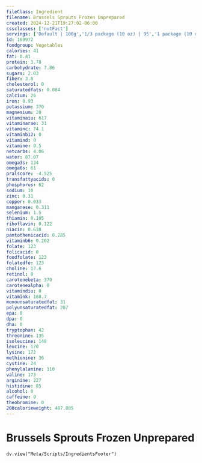 ```yaml
---
fileClass: Ingredient
filename: Brussels Sprouts Frozen Unprepared
created: 2024-12-21T19:27:02-06:00
cssclasses: ['nutFact']
servings: ['Default | 100g','1/3 package (10 oz) | 95','1 package (10 oz) | 284','1 package (2 lb) | 907']
id: 169972
foodgroup: Vegetables
calories: 41
fat: 0.41
protein: 3.78
carbohydrate: 7.86
sugars: 2.03
fiber: 3.8
cholesterol: 0
saturatedfats: 0.084
calcium: 26
iron: 0.93
potassium: 370
magnesium: 20
vitaminaiu: 617
vitaminarae: 31
vitaminc: 74.1
vitaminb12: 0
vitamind: 0
vitamine: 0.5
netcarbs: 4.06
water: 87.07
omega3s: 134
omega6s: 61
pralscore: -4.525
transfattyacids: 0
phosphorus: 62
sodium: 10
zinc: 0.31
copper: 0.033
manganese: 0.311
selenium: 1.5
thiamin: 0.105
riboflavin: 0.122
niacin: 0.638
pantothenicacid: 0.285
vitaminb6: 0.202
folate: 123
folicacid: 0
foodfolate: 123
folatedfe: 123
choline: 17.6
retinol: 0
carotenebeta: 370
carotenealpha: 0
vitamindiu: 0
vitamink: 188.7
monounsaturatedfat: 31
polyunsaturatedfat: 207
epa: 0
dpa: 0
dha: 0
tryptophan: 42
threonine: 135
isoleucine: 148
leucine: 170
lysine: 172
methionine: 36
cystine: 24
phenylalanine: 110
valine: 173
arginine: 227
histidine: 85
alcohol: 0
caffeine: 0
theobromine: 0
200calorieweight: 487.805
---
```


# Brussels Sprouts Frozen Unprepared

```dataviewjs
dv.view("Meta/Scripts/IngredientsFooter")
```